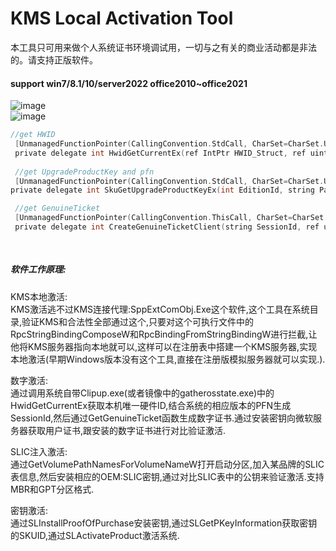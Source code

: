 # KMS Local Activation Tool  
本工具只可用来做个人系统证书环境调试用，一切与之有关的商业活动都是非法的。请支持正版软件。

#### support win7/8.1/10/server2022 office2010~office2021

![image](https://github.com/laomms/KmsTool/blob/main/kms.JPG)     
![image](https://github.com/laomms/KmsTool/blob/main/kms2.png)   

```c
//get HWID
 [UnmanagedFunctionPointer(CallingConvention.StdCall, CharSet=CharSet.Unicode)]
 private delegate int HwidGetCurrentEx(ref IntPtr HWID_Struct, ref uint HWIDsize, ref IntPtr ppbValue, uint dwFlagsAndAttributes); 
 
 //get UpgradeProductKey and pfn
 [UnmanagedFunctionPointer(CallingConvention.StdCall, CharSet=CharSet.Unicode)]
private delegate int SkuGetUpgradeProductKeyEx(int EditionId, string Partner, int ChannelEnum, ref uint dwFlagsAndAttributes, ref IntPtr pPfn); 

 //get GenuineTicket
 [UnmanagedFunctionPointer(CallingConvention.ThisCall, CharSet=CharSet.Unicode)]
 private delegate int CreateGenuineTicketClient(string SessionId, ref uint dwDataSize, ref IntPtr pbData);
 
 
```
##### 软件工作原理:  
KMS本地激活:  
KMS激活逃不过KMS连接代理:SppExtComObj.Exe这个软件,这个工具在系统目录,验证KMS和合法性全部通过这个,只要对这个可执行文件中的RpcStringBindingComposeW和RpcBindingFromStringBindingW进行拦截,让他将KMS服务器指向本地就可以,这样可以在注册表中搭建一个KMS服务器,实现本地激活(早期Windows版本没有这个工具,直接在注册版模拟服务器就可以实现.).

数字激活:  
通过调用系统自带Clipup.exe(或者镜像中的gatherosstate.exe)中的HwidGetCurrentEx获取本机唯一硬件ID,结合系统的相应版本的PFN生成SessionId,然后通过GetGenuineTicket函数生成数字证书.通过安装密钥向微软服务器获取用户证书,跟安装的数字证书进行对比验证激活.

SLIC注入激活:  
通过GetVolumePathNamesForVolumeNameW打开启动分区,加入某品牌的SLIC表信息,然后安装相应的OEM:SLIC密钥,通过对比SLIC表中的公钥来验证激活.支持MBR和GPT分区格式.

密钥激活:  
通过SLInstallProofOfPurchase安装密钥,通过SLGetPKeyInformation获取密钥的SKUID,通过SLActivateProduct激活系统.


















